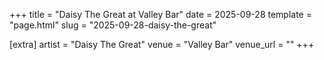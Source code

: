 +++
title = "Daisy The Great at Valley Bar"
date = 2025-09-28
template = "page.html"
slug = "2025-09-28-daisy-the-great"

[extra]
artist = "Daisy The Great"
venue = "Valley Bar"
venue_url = ""
+++
